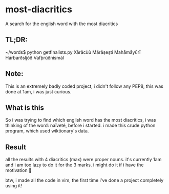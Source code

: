 # most-diacritics
A search for the english word with the most diacritics

## TL;DR:
~/words$ python getfinalists.py
Xârâcùù
Mărășești
Mahāmāyūrī
Hárbarðsljóð
Vafþrúðnismál

## Note:
This is an extremely badly coded project, i didn't follow any PEP8, this was done at 1am, i was just curious. 

## What is this
So i was trying to find which english word has the most diacritics, i was thinking of the word: naïveté, before i started. 
i made this crude python program, which used wiktionary's data. 

## Result
all the results with 4 diacritics (max) were proper nouns. it's currently 1am and i am too lazy to do it for the 3 marks. i might do it if i have the motivation :shrug:

btw, i made all the code in vim, the first time i've done a project completely using it!





